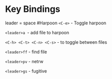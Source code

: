 # Key Bindings
leader = space
#Harpoon
```<C-e>``` - Toggle harpoon 

```<leader>a ```- add file to harpoon

```<C-h> <C-t> <C-n> <C-s>``` - to toggle between files

```<leader>ff``` - find file

```<leader>pv``` - netrw

```<leader>gs``` - fugitive

